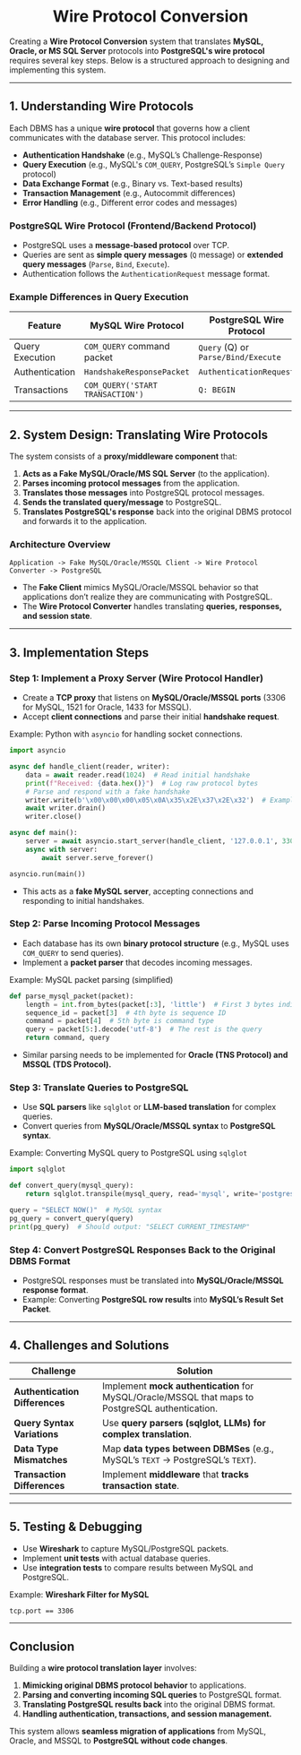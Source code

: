 <h1 align="center">Wire Protocol Conversion</h1>

Creating a **Wire Protocol Conversion** system that translates **MySQL, Oracle, or MS SQL Server** protocols into **PostgreSQL's wire protocol** requires several key steps. Below is a structured approach to designing and implementing this system.

---

## **1. Understanding Wire Protocols**
Each DBMS has a unique **wire protocol** that governs how a client communicates with the database server. This protocol includes:
- **Authentication Handshake** (e.g., MySQL’s Challenge-Response)
- **Query Execution** (e.g., MySQL's `COM_QUERY`, PostgreSQL’s `Simple Query` protocol)
- **Data Exchange Format** (e.g., Binary vs. Text-based results)
- **Transaction Management** (e.g., Autocommit differences)
- **Error Handling** (e.g., Different error codes and messages)

### **PostgreSQL Wire Protocol (Frontend/Backend Protocol)**
- PostgreSQL uses a **message-based protocol** over TCP.
- Queries are sent as **simple query messages** (`Q` message) or **extended query messages** (`Parse`, `Bind`, `Execute`).
- Authentication follows the `AuthenticationRequest` message format.

### **Example Differences in Query Execution**
| Feature | MySQL Wire Protocol | PostgreSQL Wire Protocol |
|---------|--------------------|-------------------------|
| Query Execution | `COM_QUERY` command packet | `Query` (Q) or `Parse/Bind/Execute` |
| Authentication | `HandshakeResponsePacket` | `AuthenticationRequest` |
| Transactions | `COM_QUERY('START TRANSACTION')` | `Q: BEGIN` |

---

## **2. System Design: Translating Wire Protocols**
The system consists of a **proxy/middleware component** that:
1. **Acts as a Fake MySQL/Oracle/MS SQL Server** (to the application).
2. **Parses incoming protocol messages** from the application.
3. **Translates those messages** into PostgreSQL protocol messages.
4. **Sends the translated query/message** to PostgreSQL.
5. **Translates PostgreSQL's response** back into the original DBMS protocol and forwards it to the application.

### **Architecture Overview**
```
Application -> Fake MySQL/Oracle/MSSQL Client -> Wire Protocol Converter -> PostgreSQL
```
- The **Fake Client** mimics MySQL/Oracle/MSSQL behavior so that applications don’t realize they are communicating with PostgreSQL.
- The **Wire Protocol Converter** handles translating **queries, responses, and session state**.

---

## **3. Implementation Steps**
### **Step 1: Implement a Proxy Server (Wire Protocol Handler)**
- Create a **TCP proxy** that listens on **MySQL/Oracle/MSSQL ports** (3306 for MySQL, 1521 for Oracle, 1433 for MSSQL).
- Accept **client connections** and parse their initial **handshake request**.

Example: Python with `asyncio` for handling socket connections.
```python
import asyncio

async def handle_client(reader, writer):
    data = await reader.read(1024)  # Read initial handshake
    print(f"Received: {data.hex()}")  # Log raw protocol bytes
    # Parse and respond with a fake handshake
    writer.write(b'\x00\x00\x00\x05\x0A\x35\x2E\x37\x2E\x32')  # Example MySQL handshake response
    await writer.drain()
    writer.close()

async def main():
    server = await asyncio.start_server(handle_client, '127.0.0.1', 3306)
    async with server:
        await server.serve_forever()

asyncio.run(main())
```
- This acts as a **fake MySQL server**, accepting connections and responding to initial handshakes.

### **Step 2: Parse Incoming Protocol Messages**
- Each database has its own **binary protocol structure** (e.g., MySQL uses `COM_QUERY` to send queries).
- Implement a **packet parser** that decodes incoming messages.

Example: MySQL packet parsing (simplified)
```python
def parse_mysql_packet(packet):
    length = int.from_bytes(packet[:3], 'little')  # First 3 bytes indicate length
    sequence_id = packet[3]  # 4th byte is sequence ID
    command = packet[4]  # 5th byte is command type
    query = packet[5:].decode('utf-8')  # The rest is the query
    return command, query
```
- Similar parsing needs to be implemented for **Oracle (TNS Protocol) and MSSQL (TDS Protocol).**

### **Step 3: Translate Queries to PostgreSQL**
- Use **SQL parsers** like `sqlglot` or **LLM-based translation** for complex queries.
- Convert queries from **MySQL/Oracle/MSSQL syntax** to **PostgreSQL syntax**.

Example: Converting MySQL query to PostgreSQL using `sqlglot`
```python
import sqlglot

def convert_query(mysql_query):
    return sqlglot.transpile(mysql_query, read='mysql', write='postgres')[0]

query = "SELECT NOW()"  # MySQL syntax
pg_query = convert_query(query)
print(pg_query)  # Should output: "SELECT CURRENT_TIMESTAMP"
```

### **Step 4: Convert PostgreSQL Responses Back to the Original DBMS Format**
- PostgreSQL responses must be translated into **MySQL/Oracle/MSSQL response format**.
- Example: Converting **PostgreSQL row results** into **MySQL’s Result Set Packet**.

---

## **4. Challenges and Solutions**
| Challenge | Solution |
|-----------|----------|
| **Authentication Differences** | Implement **mock authentication** for MySQL/Oracle/MSSQL that maps to PostgreSQL authentication. |
| **Query Syntax Variations** | Use **query parsers (sqlglot, LLMs) for complex translation**. |
| **Data Type Mismatches** | Map **data types between DBMSes** (e.g., MySQL’s `TEXT` → PostgreSQL’s `TEXT`). |
| **Transaction Differences** | Implement **middleware** that **tracks transaction state**. |

---

## **5. Testing & Debugging**
- Use **Wireshark** to capture MySQL/PostgreSQL packets.
- Implement **unit tests** with actual database queries.
- Use **integration tests** to compare results between MySQL and PostgreSQL.

Example: **Wireshark Filter for MySQL**
```
tcp.port == 3306
```
---

## **Conclusion**
Building a **wire protocol translation layer** involves:
1. **Mimicking original DBMS protocol behavior** to applications.
2. **Parsing and converting incoming SQL queries** to PostgreSQL format.
3. **Translating PostgreSQL results back** into the original DBMS format.
4. **Handling authentication, transactions, and session management.**

This system allows **seamless migration of applications** from MySQL, Oracle, and MSSQL to **PostgreSQL without code changes**.
